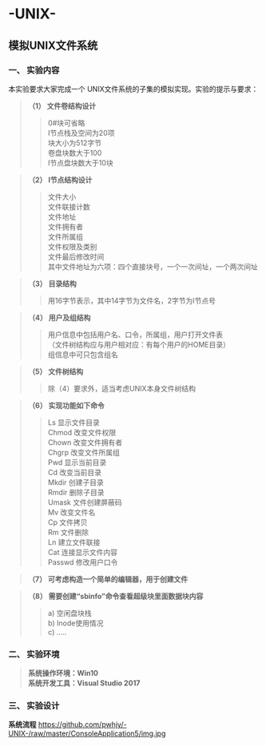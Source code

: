 # -UNIX-
## 模拟UNIX文件系统
### 一、	实验内容
本实验要求大家完成一个 UNIX文件系统的子集的模拟实现。实验的提示与要求：<br>
>**（1）	文件卷结构设计 <br>**
>>0#块可省略 <br>
>>I节点栈及空间为20项 <br>
>>块大小为512字节 <br>
>>卷盘块数大于100 <br>
>>I节点盘块数大于10块 <br>

>**（2）	I节点结构设计 <br>**
>>文件大小 <br>
文件联接计数 <br>
文件地址 <br>
文件拥有者 <br>
文件所属组 <br>
文件权限及类别 <br>
文件最后修改时间 <br>
其中文件地址为六项：四个直接块号，一个一次间址，一个两次间址 <br>

>**（3）	目录结构 <br>**
>>用16字节表示，其中14字节为文件名，2字节为I节点号 <br>

>**（4）	用户及组结构 <br>**
>>用户信息中包括用户名、口令，所属组，用户打开文件表 <br>
（文件树结构应与用户相对应：有每个用户的HOME目录） <br>
组信息中可只包含组名 <br>

>**（5）	文件树结构 <br>**
>>除（4）要求外，适当考虑UNIX本身文件树结构 <br>

>**（6）	实现功能如下命令 <br>**
>>Ls			显示文件目录 <br>
Chmod		改变文件权限 <br>
Chown			改变文件拥有者 <br>
Chgrp			改变文件所属组 <br>
Pwd			显示当前目录 <br>
Cd			改变当前目录 <br>
Mkdir			创建子目录 <br>
Rmdir			删除子目录 <br>
Umask			文件创建屏蔽码 <br>
Mv			改变文件名 <br>
Cp			文件拷贝 <br>
Rm			文件删除 <br>
Ln           	建立文件联接 <br>
Cat			连接显示文件内容 <br>
Passwd		修改用户口令 <br>

>**（7）	可考虑构造一个简单的编辑器，用于创建文件 <br>**

>**（8）	需要创建“sbinfo”命令查看超级块里面数据块内容  <br>**
>>a)	空闲盘块栈 <br>
b)	Inode使用情况 <br>
c)	….. <br>

### 二、	实验环境 <br>
>**系统操作环境：Win10 <br>**
>**系统开发工具：Visual Studio 2017 <br>**

### 三、	实验设计 <br>
**系统流程**
https://github.com/pwhjy/-UNIX-/raw/master/ConsoleApplication5/img.jpg
